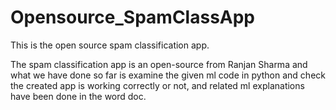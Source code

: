 # Opensource_SpamClassApp
This is the open source spam classification app.

The spam classification app is an open-source from Ranjan Sharma and what we have done so far is examine the given ml code in python and check the created app is working correctly or not, and related ml explanations have been done in the word doc.
